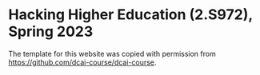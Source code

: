 # Hacking Higher Education (2.S972), Spring 2023 
The template for this website was copied with permission from https://github.com/dcai-course/dcai-course.

